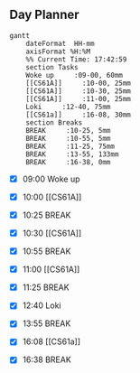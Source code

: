 ## Day Planner
```mermaid
gantt
    dateFormat  HH-mm
    axisFormat %H:%M
    %% Current Time: 17:42:59
    section Tasks
    Woke up     :09-00, 60mm
    [[CS61A]]     :10-00, 25mm
    [[CS61A]]     :10-30, 25mm
    [[CS61A]]     :11-00, 25mm
    Loki     :12-40, 75mm
    [[CS61a]]     :16-08, 30mm
    section Breaks
    BREAK     :10-25, 5mm
    BREAK     :10-55, 5mm
    BREAK     :11-25, 75mm
    BREAK     :13-55, 133mm
    BREAK     :16-38, 0mm
```

- [x] 09:00 Woke up
- [x] 10:00 [[CS61A]]
- [x] 10:25 BREAK
- [x] 10:30 [[CS61A]]
- [x] 10:55 BREAK
- [x] 11:00 [[CS61A]]
- [x] 11:25 BREAK

- [x] 12:40 Loki
- [x] 13:55 BREAK
- [x] 16:08 [[CS61a]]
- [x] 16:38 BREAK
